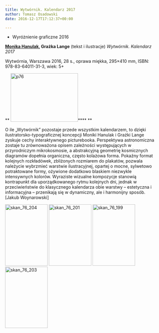 ```yaml
---
title: Wytwórnik. Kalendarz 2017
author: Tomasz Osadowski
date: 2016-12-17T17:12:37+00:00

---
```

  * Wyróżnienie graficzne 2016

[ **Monika Hanulak**][1]**, Grażka Lange** (tekst i ilustracje) _Wytwórnik. Kalendarz 2017_

Wytwórnia, Warszawa 2016, 28 s., oprawa miękka, 295&#215;410 mm, ISBN: 978-83-64011-31-3, wiek: 5+

** <img class="alignnone size-full wp-image-3548" src="http://www.ibby.pl/wp-content/uploads/2016/11/p76.jpg" alt="p76" width="220" height="158" srcset="http://www.ibby.pl/wp-content/uploads/2016/11/p76.jpg 220w, http://www.ibby.pl/wp-content/uploads/2016/11/p76-139x100.jpg 139w" sizes="(max-width: 220px) 100vw, 220px" />**** **

O ile &#8222;Wytwórnik&#8221; pozostaje przede wszystkim kalendarzem, to dzięki ilustratorsko-typograficznej koncepcji Moniki Hanulak i Grażki Lange zyskuje cechy interaktywnego picturebooka. Perspektywa astronomiczna zostaje tu zrównoważona opisem zależności występujących w przyrodniczym mikrokosmosie, a abstrakcyjną geometrię kosmicznych diagramów dopełnia organiczna, często kolażowa forma. Pokaźny format kolejnych rozkładówek, zbliżonych rozmiarem do plakatów, pozwala należycie wybrzmieć warstwie ilustracyjnej, opartej o mocne, sylwetowo potraktowane formy, ożywione dodatkowo blaskiem niezwykle intensywnych kolorów. Wyraziste wizualne kompozycje stanowią kontrapunkt dla uporządkowanego rytmu kolejnych dni, jednak w przeciwieństwie do klasycznego kalendarza obie warstwy &#8211; estetyczna i informacyjna &#8211; przenikają się w dynamiczny, ale i harmonijny sposób. [Jakub Woynarowski]

 <img class="alignnone wp-image-3553 size-medium" src="http://www.ibby.pl/wp-content/uploads/2016/11/skan_76_204-139x200.jpg" alt="skan_76_204" width="139" height="200" srcset="http://www.ibby.pl/wp-content/uploads/2016/11/skan_76_204-139x200.jpg 139w, http://www.ibby.pl/wp-content/uploads/2016/11/skan_76_204-69x100.jpg 69w, http://www.ibby.pl/wp-content/uploads/2016/11/skan_76_204.jpg 416w" sizes="(max-width: 139px) 100vw, 139px" /> <img class="alignnone size-medium wp-image-3551" src="http://www.ibby.pl/wp-content/uploads/2016/11/skan_76_201-139x200.jpg" alt="skan_76_201" width="139" height="200" srcset="http://www.ibby.pl/wp-content/uploads/2016/11/skan_76_201-139x200.jpg 139w, http://www.ibby.pl/wp-content/uploads/2016/11/skan_76_201-69x100.jpg 69w, http://www.ibby.pl/wp-content/uploads/2016/11/skan_76_201.jpg 416w" sizes="(max-width: 139px) 100vw, 139px" /> <img class="alignnone size-medium wp-image-3549" src="http://www.ibby.pl/wp-content/uploads/2016/11/skan_76_199-139x200.jpg" alt="skan_76_199" width="139" height="200" srcset="http://www.ibby.pl/wp-content/uploads/2016/11/skan_76_199-139x200.jpg 139w, http://www.ibby.pl/wp-content/uploads/2016/11/skan_76_199-69x100.jpg 69w, http://www.ibby.pl/wp-content/uploads/2016/11/skan_76_199.jpg 416w" sizes="(max-width: 139px) 100vw, 139px" /><img class="alignnone size-medium wp-image-3552" src="http://www.ibby.pl/wp-content/uploads/2016/11/skan_76_203-139x200.jpg" alt="skan_76_203" width="139" height="200" srcset="http://www.ibby.pl/wp-content/uploads/2016/11/skan_76_203-139x200.jpg 139w, http://www.ibby.pl/wp-content/uploads/2016/11/skan_76_203-69x100.jpg 69w, http://www.ibby.pl/wp-content/uploads/2016/11/skan_76_203.jpg 416w" sizes="(max-width: 139px) 100vw, 139px" />

 [1]: http://wytwornia.com/index.php/s/wyniki/k/autor/id/5/ksiazki/monika-hanulak.htm

